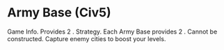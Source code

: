 # Army Base (Civ5)

Game Info.
Provides 2 . 
Strategy.
Each Army Base provides 2 . Cannot be constructed. Capture enemy cities to boost your levels.